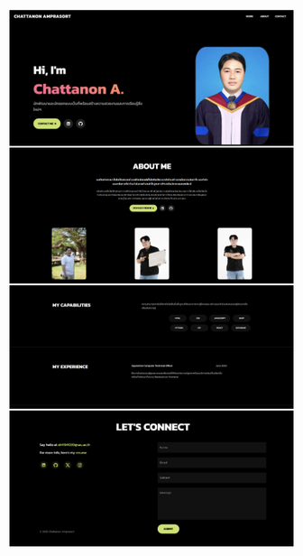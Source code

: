 ![screenshot1](src/assets/readmeimg/screenshot_20250413_183045.png)
![screenshot2](src/assets/readmeimg/screenshot_20250413_183113.png)
![screenshot3](src/assets/readmeimg/screenshot_20250413_183128.png)
![screenshot4](src/assets/readmeimg/screenshot_20250413_183140.png)
